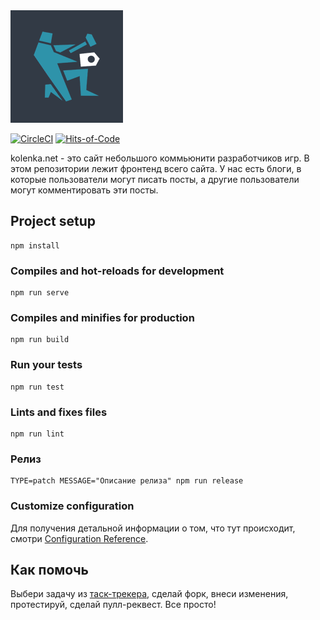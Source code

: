 <img src="logo.png"/>

[![CircleCI](https://circleci.com/gh/NaKolenke/kolenka-frontend.svg?style=shield)](https://circleci.com/gh/NaKolenke/kolenka-frontend)
[![Hits-of-Code](https://hitsofcode.com/github/NaKolenke/kolenka-frontend)](https://hitsofcode.com/view/github/NaKolenke/kolenka-frontend)

kolenka.net - это сайт небольшого коммьюнити разработчиков игр. В этом репозитории лежит фронтенд всего сайта. У нас есть блоги, в которые пользователи могут писать посты, а другие пользователи могут комментировать эти посты.


## Project setup
```
npm install
```

### Compiles and hot-reloads for development
```
npm run serve
```

### Compiles and minifies for production
```
npm run build
```

### Run your tests
```
npm run test
```

### Lints and fixes files
```
npm run lint
```

### Релиз
```
TYPE=patch MESSAGE="Описание релиза" npm run release
```

### Customize configuration
Для получения детальной информации о том, что тут происходит, смотри [Configuration Reference](https://cli.vuejs.org/config/).

## Как помочь

Выбери задачу из [таск-трекера](https://github.com/NaKolenke/kolenka-doc/projects/1), сделай форк, внеси изменения, протестируй, сделай пулл-реквест. Все просто!
